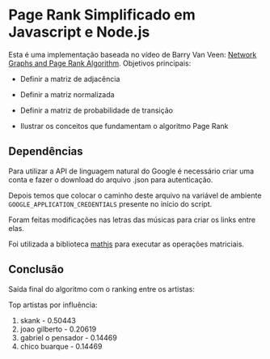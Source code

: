 # Page Rank Simplificado em Javascript e Node.js

Esta é uma implementação baseada no vídeo de Barry Van Veen: [Network Graphs and Page Rank Algorithm](https://www.youtube.com/watch?v=ztc6sYgapwA). Objetivos principais:

- Definir a matriz de adjacência

- Definir a matriz normalizada

- Definir a matriz de probabilidade de transição

- Ilustrar os conceitos que fundamentam o algoritmo Page Rank

## Dependências

Para utilizar a API de linguagem natural do Google é necessário criar uma conta e fazer o download do arquivo .json para autenticação. 

Depois temos que colocar o caminho deste arquivo na variável de ambiente ```GOOGLE_APPLICATION_CREDENTIALS``` presente no início do script.

Foram feitas modificações nas letras das músicas para criar os links entre elas.

Foi utilizada a biblioteca [mathjs](https://mathjs.org/) para executar as operações matriciais.

## Conclusão

Saída final do algoritmo com o ranking entre os artistas:

Top artistas por influência:
1. skank - 0.50443
2. joao gilberto - 0.20619
3. gabriel o pensador - 0.14469
4. chico buarque - 0.14469